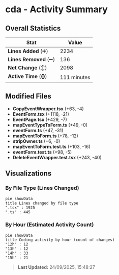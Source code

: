 # cda - Activity Summary 

## Overall Statistics

| Stat                   | Value                                                             |
| ---------------------- | ----------------------------------------------------------------- |
| **Lines Added** (➕)   | 2234                                          |
| **Lines Removed** (➖) | 136                                        |
| **Net Change** (↕)    | 2098                |
| **Active Time** (⌚)   | 111 minutes |


## Modified Files
- **CopyEventWrapper.tsx** (+63, -4)
- **EventForm.tsx** (+1118, -21)
- **EventPage.tsx** (+429, -7)
- **mapEventTypeToForm.ts** (+49, -0)
- **eventForm.ts** (+47, -31)
- **mapEventToForm.ts** (+78, -12)
- **stripOwner.ts** (+6, -0)
- **mapEventToForm.test.ts** (+103, -16)
- **eventForm.test.ts** (+98, -5)
- **DeleteEventWrapper.test.tsx** (+243, -40)

## Visualizations

### By File Type (Lines Changed)

```mermaid
pie showData
title Lines changed by file type
".tsx" : 1925
".ts" : 445
```

### By Hour (Estimated Activity Count)

```mermaid
pie showData
title Coding activity by hour (count of changes)
"12h" : 12
"13h" : 12
"14h" : 33
"15h" : 21
```


> **Last Updated:** 24/09/2025, 15:48:27